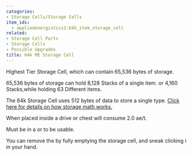```yaml
---
categories:
- Storage Cells/Storage Cells
item_ids:
  - appliedenergistics2:64k_item_storage_cell
related:
- Storage Cell Parts
- Storage Cells
- Possible Upgrades
title: 64k ME Storage Cell
---
```


Highest Tier Storage Cell, which can contain 65,536 bytes of storage.



65,536 bytes of storage can hold 8,128 Stacks of a single item. or 4,160
Stacks,while holding 63 Different items.



The 64k Storage Cell uses 512 bytes of data to store a single type. [Click
here for details on how storage math works.](../../storage-cells.md)



When placed inside a drive or chest will consume 2.0 ae/t.



Must be in a <ItemLink id="appliedenergistics2:drive"/> or <ItemLink
id="appliedenergistics2:chest"/> to be usable.



You can remove the <ItemLink
id="appliedenergistics2:64k_item_cell_component"/> by fully emptying the
storage cell, and sneak clicking i in your hand.

<RecipeFor id="appliedenergistics2:64k_item_storage_cell"/>
